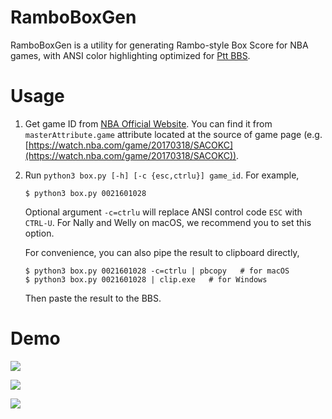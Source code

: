 RamboBoxGen
===========

RamboBoxGen is a utility for generating Rambo-style Box Score for NBA games, with ANSI color highlighting optimized for [Ptt BBS](https://www.ptt.cc/).

# Usage

1. Get game ID from [NBA Official Website](https://watch.nba.com/). You can find it from `masterAttribute.game` attribute located at the source of game page (e.g. [https://watch.nba.com/game/20170318/SACOKC](https://watch.nba.com/game/20170318/SACOKC)).

2. Run `python3 box.py [-h] [-c {esc,ctrlu}] game_id`. For example,

    ```
    $ python3 box.py 0021601028
    ```

    Optional argument `-c=ctrlu` will replace ANSI control code `ESC` with `CTRL-U`. For Nally and Welly on macOS, we recommend you to set this option.

    For convenience, you can also pipe the result to clipboard directly,

    ```
    $ python3 box.py 0021601028 -c=ctrlu | pbcopy   # for macOS
    $ python3 box.py 0021601028 | clip.exe   # for Windows
    ```

    Then paste the result to the BBS.

# Demo

![](https://i.imgur.com/IQwqLxN.png)

![](https://i.imgur.com/RbxJJtw.png)

![](https://i.imgur.com/ox93zIo.png)
